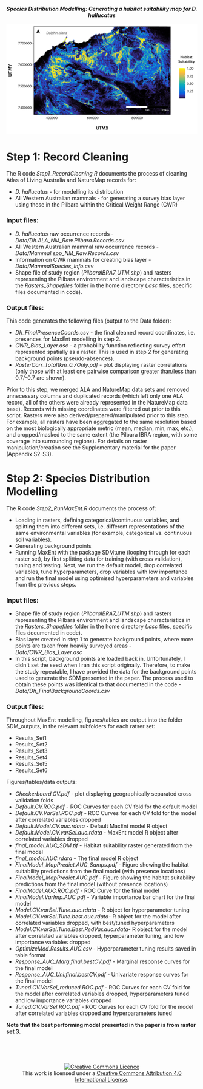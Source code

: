<p align="center">
<b><i>Species Distribution Modelling: Generating a habitat suitability map for D. hallucatus</i></b>
</p>
<div align="center">
    <img src="../Figs/Paper_Figure3.png" width="700px"</img> 
</div>


# Step 1: Record Cleaning 

The R code *Step1_RecordCleaning.R* documents the process of cleaning Atlas of Living Australia and NatureMap records for:
* *D. hallucatus* - for modelling its distribution 
* All Western Australian mammals - for generating a survey bias layer using those in the Pilbara within the Critical Weight Range (CWR)

### Input files:
* *D. hallucatus* raw occurrence records - *Data/Dh.ALA_NM_Raw.Pilbara.Records.csv*
* All Western Australian mammal raw occurrence records - *Data/Mammal.spp_NM_Raw.Records.csv*
* Information on CWR mammals for creating bias layer - *Data/MammalSpecies_Info.csv*
* Shape file of study region (*PilbaraIBRA7_UTM.shp*) and rasters representing the Pilbara environment and landscape characteristics in the *Rasters_Shapefiles* folder in the home directory (*.asc* files, specific files documented in code).

### Output files:
This code generates the following files (output to the Data folder):
* *Dh_FinalPresenceCoords.csv* - the final cleaned record coordinates, i.e. presences for MaxEnt modelling in step 2.
* *CWR_Bias_Layer.asc* - a probability function reflecting survey effort represented spatially as a raster. This is used in step 2 for generating background points (pseudo-absences).
* *RasterCorr_Total1km_0.7Only.pdf* - plot displaying raster correlations (only those with at least one pairwise comparison greater than/less than 0.7/-0.7 are shown).

Prior to this step, we merged ALA and NatureMap data sets and removed unnecessary columns and duplicated records (which left only one ALA record, all of the others were already represented in the NatureMap data base). Records with missing coordinates were filtered out prior to this script. Rasters were also derived/prepared/manipulated prior to this step. For example, all rasters have been aggregated to the same resolution based on the most biologically appropriate metric (mean, median, min, max, etc.), and cropped/masked to the same extent (the Pilbara IBRA region, with some coverage into surrounding regions). For details on raster manipulation/creation see the Supplementary material for the paper (Appendix S2-S3).



# Step 2: Species Distribution Modelling

The R code *Step2_RunMaxEnt.R* documents the process of:
- Loading in rasters, defining categorical/continuous variables, and splitting them into different sets, i.e. different representations of the same environmental variables (for example, categorical vs. continuous soil variables).
- Generating background points
- Running MaxEnt with the package SDMtune (looping through for each raster set), by first splitting data for training (with cross validation), tuning and testing. Next, we run the default model, drop correlated variables, tune hyperparameters, drop variables with low importance and run the final model using optimised hyperparameters and variables from the previous steps. 

### Input files:
* Shape file of study region (*PilbaraIBRA7_UTM.shp*) and rasters representing the Pilbara environment and landscape characteristics in the *Rasters_Shapefiles* folder in the home directory (*.asc* files, specific files documented in code).
* Bias layer created in step 1 to generate background points, where more points are taken from heavily surveyed areas - *Data/CWR_Bias_Layer.asc*
* In this script, background points are loaded back in. Unfortunately, I didn't set the seed when I ran this script originally. Therefore, to make the study repeatable, I have provided the data for the background points used to generate the SDM presented in the paper. The process used to obtain these points was identical to that documented in the code - *Data/Dh_FinalBackgroundCoords.csv* 

### Output files:
Throughout MaxEnt modelling, figures/tables are output into the folder SDM_outputs, in the relevant subfolders for each ratser set:
 - Results_Set1
 - Results_Set2
 - Results_Set3
 - Results_Set4
 - Results_Set5
 - Results_Set6
 
Figures/tables/data outputs: 
  - *Checkerboard.CV.pdf* - plot displaying geographically separated cross validation folds
  - *Default.CV.ROC.pdf* - ROC Curves for each CV fold for the default model
  - *Default.CV.VarSel.ROC.pdf* - ROC Curves for each CV fold for the model after correlated variables dropped
  - *Default.Model.CV.auc.rdata* - Default MaxEnt model R object
  - *Default.Model.CV.varSel.auc.rdata* - MaxEnt model R object after correlated variables dropped
  - *final_model.AUC_SDM.tif* - Habitat suitability raster generated from the final model
  - *final_model.AUC.rdata* - The final model R object
  - *FinalModel_MapPredict.AUC_Samps.pdf* - Figure showing the habitat suitability predictions from the final model (with presence locations)
  - *FinalModel_MapPredict.AUC.pdf*  - Figure showing the habitat suitability predictions from the final model (without presence locations)
  - *FinalModel.AUC.ROC.pdf* - ROC Curve for the final model
  - *FinalModel.VarImp.AUC.pdf* - Variable importance bar chart for the final model
  - *Model.CV.varSel.Tune.auc.rdata* - R object for hyperparameter tuning
  - *Model.CV.varSel.Tune.best.auc.rdata*- R object for the model after correlated variables dropped, with best/tuned hyperparameters
  - *Model.CV.varSel.Tune.Best.RedVar.auc.rdata*- R object for the model after correlated variables dropped, hyperparameter tuning, and low importance variables dropped
  - *OptimizeMod.Results.AUC.csv* - Hyperparameter tuning results saved in table format
  - *Response_AUC_Marg.final.bestCV.pdf* - Marginal response curves for the final model
  - *Response_AUC_Uni.final.bestCV.pdf* - Univariate response curves for the final model
  - *Tuned.CV.VarSel_reduced.ROC.pdf* - ROC Curves for each CV fold for the model after correlated variables dropped, hyperparameters tuned and low importance variables dropped 
  - *Tuned.CV.VarSel.ROC.pdf* - ROC Curves for each CV fold for the model after correlated variables dropped and hyperparameters tuned


**Note that the best performing model presented in the paper is from raster set 3.**


&nbsp;

&nbsp;

<div align="center">
<a rel="license" href="http://creativecommons.org/licenses/by/4.0/"><img alt="Creative Commons Licence" style="border-width:0" src="https://i.creativecommons.org/l/by/4.0/88x31.png" /></a><br />This work is licensed under a <a rel="license" href="http://creativecommons.org/licenses/by/4.0/">Creative Commons Attribution 4.0 International License</a>.
</div>
